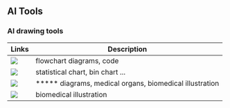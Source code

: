 ## AI Tools





### AI drawing tools


| Links                                                                                                                                                         | Description                     |
|---------------------------------------------------------------------------------------------------------------------------------------------------------------|-------------------------------|
| <a href="https://mermaid.live/edit" target="_parent\"><img src="https://img.shields.io/badge/mermaid-blue"/></a>                                      | flowchart diagrams, code |
| <a href="https://www.bic.ac.cn/ImageGP/index.php/Home/Index/index.html" target="_parent\"><img src="https://img.shields.io/badge/imageGP-blue"/></a>  | statistical chart, bin chart ... |
| <a href="https://www.figdraw.com/#/" target="_parent\"><img src="https://img.shields.io/badge/figdraw-blue"/></a>                                     | ***** diagrams, medical organs, biomedical illustration |
| <a href="https://bioicons.com/" target="_parent\"><img src="https://img.shields.io/badge/bioicons-blue"/></a>                                          | biomedical illustration |




